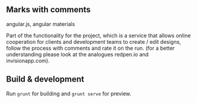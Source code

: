 ##  Marks with comments
angular.js, angular materials

Part of the functionality for the project, which is a service that allows online cooperation for clients and development teams to create / edit designs, follow the process with comments and rate it on the run. (for a better understanding please look at the analogues redpen.io and invisionapp.com).

## Build & development

Run `grunt` for building and `grunt serve` for preview.
